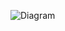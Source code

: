 ![Diagram](http://www.plantuml.com/plantuml/proxy?idx=0&src=https://raw.githubusercontent.com/aqwert/code_architecture_design/master/diagrams/client_graphql_microservices.puml) 
